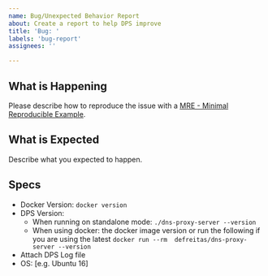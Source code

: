 ```yaml
---
name: Bug/Unexpected Behavior Report
about: Create a report to help DPS improve
title: 'Bug: '
labels: 'bug-report'
assignees: ''

---
```


## What is Happening

Please describe how to reproduce the issue with a [MRE - Minimal Reproducible Example][1].

## What is Expected

Describe what you expected to happen.

## Specs
* Docker Version: `docker version`
* DPS Version: 
  * When running on standalone mode: `./dns-proxy-server --version`
  * When using docker: the docker image version or run the following if you are using the latest `docker run --rm  defreitas/dns-proxy-server --version`
* Attach DPS Log file
* OS: [e.g. Ubuntu 16]

[1]: https://en.wikipedia.org/wiki/Minimal_reproducible_example
